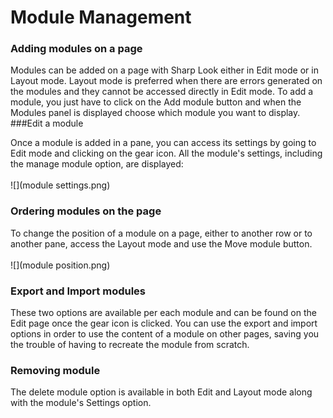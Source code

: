 # Module Management


### Adding modules on a page

Modules can be added on a page with Sharp Look either in Edit mode or in Layout mode. Layout mode is preferred when there are errors generated on the modules and they cannot be accessed directly in Edit mode. To add a module, you just have to click on the Add module button and when the Modules panel is displayed choose which module you want to display. 
<br />
###Edit a module

Once a module is added in a pane, you can access its settings by going to Edit mode and clicking on the gear icon. All the module's settings, including the manage module option, are displayed:
<br />
<br />
![](module settings.png)
<br />
### Ordering modules on the page

To change the position of a module on a page, either to another row or to another pane, access the Layout mode and use the Move module button.
<br />
<br />
![](module position.png)
<br />
### Export and Import modules

These two options are available per each module and can be found on the Edit page once the gear icon is clicked. You can use the export and import options in order to use the content of a module on other pages, saving you the trouble of having to recreate the module from scratch.
<br />
### Removing module

The delete module option is available in both Edit and Layout mode along with the module's Settings option.